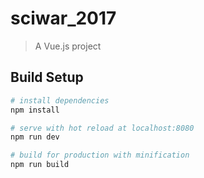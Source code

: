 # sciwar_2017

> A Vue.js project

## Build Setup

``` bash
# install dependencies
npm install

# serve with hot reload at localhost:8080
npm run dev

# build for production with minification
npm run build
